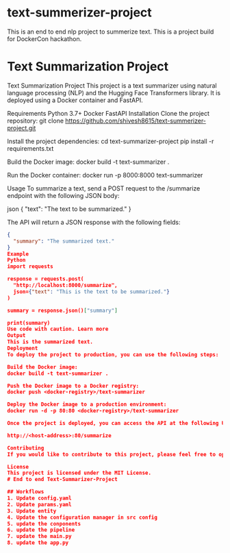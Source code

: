 # text-summerizer-project
This is an end to end nlp project to summerize text. This is a project build for DockerCon hackathon.
# Text Summarization Project

Text Summarization Project
This project is a text summarizer using natural language processing (NLP) and the Hugging Face Transformers library. It is deployed using a Docker container and FastAPI.

Requirements
Python 3.7+
Docker
FastAPI
Installation
Clone the project repository:
git clone https://github.com/shivesh8615/text-summerizer-project.git

Install the project dependencies:
cd text-summarizer-project
pip install -r requirements.txt

Build the Docker image:
docker build -t text-summarizer .

Run the Docker container:
docker run -p 8000:8000 text-summarizer

Usage
To summarize a text, send a POST request to the /summarize endpoint with the following JSON body:

json
{
"text": "The text to be summarized."
}


The API will return a JSON response with the following fields:

```json
{
  "summary": "The summarized text."
}
Example
Python
import requests

response = requests.post(
  "http://localhost:8000/summarize",
  json={"text": "This is the text to be summarized."}
)

summary = response.json()["summary"]

print(summary)
Use code with caution. Learn more
Output
This is the summarized text.
Deployment
To deploy the project to production, you can use the following steps:

Build the Docker image:
docker build -t text-summarizer .

Push the Docker image to a Docker registry:
docker push <docker-registry>/text-summarizer

Deploy the Docker image to a production environment:
docker run -d -p 80:80 <docker-registry>/text-summarizer

Once the project is deployed, you can access the API at the following URL:

http://<host-address>:80/summarize

Contributing
If you would like to contribute to this project, please feel free to open a pull request.

License
This project is licensed under the MIT License.
# End to end Text-Summarizer-Project

## Workflows
1. Update config.yaml
2. Update params.yaml
3. Update entity
4. Update the configuration manager in src config
5. update the conponents
6. update the pipeline
7. update the main.py
8. update the app.py 
